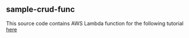 ## sample-crud-func
This source code contains AWS Lambda function for the following tutorial <br>
[here](https://blog.wilsonkomlan.com/series/serverless-api-with-aws)
